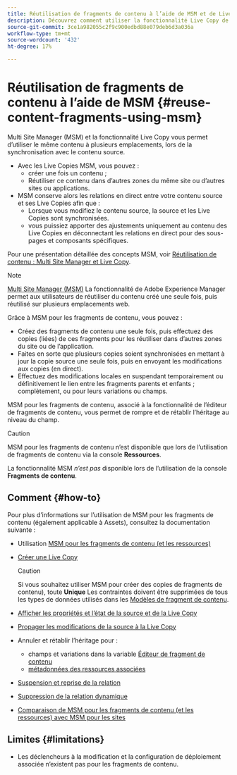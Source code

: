 ```yaml
---
title: Réutilisation de fragments de contenu à l’aide de MSM et de Live Copies
description: Découvrez comment utiliser la fonctionnalité Live Copy de MSM pour utiliser le même contenu de fragment de contenu, ou similaire, à plusieurs emplacements, lors de la synchronisation avec le contenu source.
source-git-commit: 3ce1a982055c2f9c900edbd88e079deb6d3a036a
workflow-type: tm+mt
source-wordcount: '432'
ht-degree: 17%

---
```


# Réutilisation de fragments de contenu à l’aide de MSM {#reuse-content-fragments-using-msm}

Multi Site Manager (MSM) et la fonctionnalité Live Copy vous permet d’utiliser le même contenu à plusieurs emplacements, lors de la synchronisation avec le contenu source.

* Avec les Live Copies MSM, vous pouvez :
   * créer une fois un contenu ;
   * Réutiliser ce contenu dans d’autres zones du même site ou d’autres sites ou applications.
* MSM conserve alors les relations en direct entre votre contenu source et ses Live Copies afin que :
   * Lorsque vous modifiez le contenu source, la source et les Live Copies sont synchronisées.
   * vous puissiez apporter des ajustements uniquement au contenu des Live Copies en déconnectant les relations en direct pour des sous-pages et composants spécifiques.

Pour une présentation détaillée des concepts MSM, voir [Réutilisation de contenu : Multi Site Manager et Live Copy](/help/sites-cloud/administering/msm/overview.md).

>[!NOTE]
>
>[Multi Site Manager (MSM)](/help/sites-cloud/administering/msm/overview.md) La fonctionnalité de Adobe Experience Manager permet aux utilisateurs de réutiliser du contenu créé une seule fois, puis réutilisé sur plusieurs emplacements web.

Grâce à MSM pour les fragments de contenu, vous pouvez :

* Créez des fragments de contenu une seule fois, puis effectuez des copies (liées) de ces fragments pour les réutiliser dans d’autres zones du site ou de l’application.
* Faites en sorte que plusieurs copies soient synchronisées en mettant à jour la copie source une seule fois, puis en envoyant les modifications aux copies (en direct).
* Effectuez des modifications locales en suspendant temporairement ou définitivement le lien entre les fragments parents et enfants ; complètement, ou pour leurs variations ou champs.

MSM pour les fragments de contenu, associé à la fonctionnalité de l’éditeur de fragments de contenu, vous permet de rompre et de rétablir l’héritage au niveau du champ.

>[!CAUTION]
>
>MSM pour les fragments de contenu n’est disponible que lors de l’utilisation de fragments de contenu via la console **Ressources**.
>
>La fonctionnalité MSM *n’est pas* disponible lors de l’utilisation de la console **Fragments de contenu**.

## Comment {#how-to}

Pour plus d’informations sur l’utilisation de MSM pour les fragments de contenu (également applicable à Assets), consultez la documentation suivante :

* Utilisation [MSM pour les fragments de contenu (et les ressources)](/help/assets/reuse-assets-using-msm.md)

* [Créer une Live Copy](/help/assets/reuse-assets-using-msm.md)

  >[!CAUTION]
  >
  >Si vous souhaitez utiliser MSM pour créer des copies de fragments de contenu), toute **Unique** Les contraintes doivent être supprimées de tous les types de données utilisés dans les [Modèles de fragment de contenu](/help/assets/content-fragments/content-fragments-models.md).

* [Afficher les propriétés et l’état de la source et de la Live Copy](/help/assets/reuse-assets-using-msm.md#properties)
* [Propager les modifications de la source à la Live Copy](/help/assets/reuse-assets-using-msm.md#rollout-sync)
* Annuler et rétablir l’héritage pour :
   * champs et variations dans la variable [Éditeur de fragment de contenu](/help/assets/content-fragments/content-fragments-variations.md#inheritance)
   * [métadonnées des ressources associées](/help/assets/content-fragments/content-fragments-variations.md#canceling-reenabling-inheritance-individual-items)
* [Suspension et reprise de la relation](/help/assets/reuse-assets-using-msm.md#suspend-resume)
* [Suppression de la relation dynamique](/help/assets/reuse-assets-using-msm.md#detach)
* [Comparaison de MSM pour les fragments de contenu (et les ressources) avec MSM pour les sites](/help/assets/reuse-assets-using-msm.md#comparison)

## Limites {#limitations}

* Les déclencheurs à la modification et la configuration de déploiement associée n’existent pas pour les fragments de contenu.